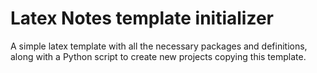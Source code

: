 # Latex Notes template initializer

A simple latex template with all the necessary packages and definitions, along with a Python script to create new projects copying this template.

